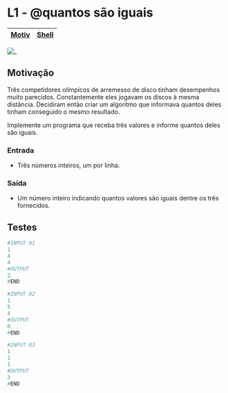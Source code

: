 # L1 - @quantos são iguais

[Motiv](#motivação) | [Shell](#shell)
-- | -- 

![_](https://raw.githubusercontent.com/qxcodefup/arcade/master/base/quantos/cover.jpg)

## Motivação

Três competidores olímpicos de arremesso de disco tinham desempenhos muito parecidos. Constantemente eles jogavam os discos à mesma distância. Decidiram então criar um algoritmo que informava quantos deles tinham conseguido o mesmo resultado.

Implemente um programa que receba três valores e informe quantos deles são iguais.

### Entrada

- Três números inteiros, um por linha.

### Saída

- Um número inteiro indicando quantos valores são iguais dentre os três fornecidos.

## Testes

``` py
#INPUT 01
1
4
4
#OUTPUT
2
#END
```

```py
#INPUT 02
1
5
4
#OUTPUT
0
#END
```

```py
#INPUT 03
1
1
1
#OUTPUT
3
#END
```
